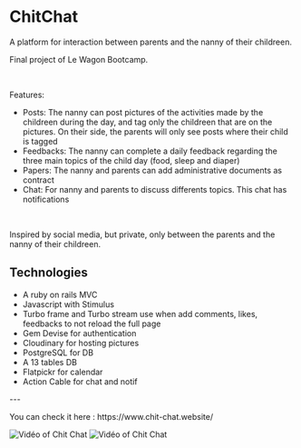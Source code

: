 <h1>ChitChat</h1>
<p>A platform for interaction between parents and the nanny of their childreen.</p>
<p>Final project of Le Wagon Bootcamp.</p>
<br>
<p>Features:</p>
<ul>
  <li>Posts: The nanny can post pictures of the activities made by the childreen during the day, and tag only the childreen that are on the pictures. On their side, the parents will only see posts where their child is tagged</li>
  <li>Feedbacks: The nanny can complete a daily feedback regarding the three main topics of the child day (food, sleep and diaper)</li>
  <li>Papers: The nanny and parents can add administrative documents as contract</li>
  <li>Chat: For nanny and parents to discuss differents topics. This chat has notifications </li>
</ul>
<br>
<p>Inspired by social media, but private, only between the parents and the nanny of their childreen.</p>
<h2>Technologies</h2>
<ul>
  <li>A ruby on rails MVC</li>
  <li>Javascript with Stimulus</li>
  <li>Turbo frame and Turbo stream use when add comments, likes, feedbacks to not reload the full page</li>
  <li>Gem Devise for authentication</li>
  <li>Cloudinary for hosting pictures</li>
  <li>PostgreSQL for DB</li>
  <li>A 13 tables DB</li>
  <li>Flatpickr for calendar</li>
  <li>Action Cable for chat and notif</li>
</ul>
<p>---</p>
<p>You can check it here : https://www.chit-chat.website/</p>

![Vidéo of Chit Chat](app/assets/images/message.gif)
![Vidéo of Chit Chat](app/assets/images/transmission.gif)

